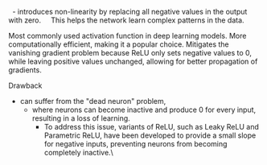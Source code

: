   - introduces non-linearity by replacing all negative values in the output with zero.
    This helps the network learn complex patterns in the data.

Most commonly used activation function in deep learning models. More computationally efficient, making it a popular choice. 
Mitigates the vanishing gradient problem because ReLU only sets negative values to 0, while leaving positive values unchanged, allowing for better propagation of gradients.

Drawback
- can suffer from the "dead neuron" problem, 
	- where neurons can become inactive and produce 0 for every input, resulting in a loss of learning.
		- To address this issue, variants of ReLU, such as Leaky ReLU and Parametric ReLU, have been developed to provide a small slope for negative inputs, preventing neurons from becoming completely inactive.\
